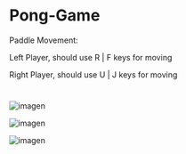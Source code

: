 # Pong-Game

Paddle Movement:

Left Player, should use R | F keys for moving

Right Player, should use U | J keys for moving
#
![imagen](https://user-images.githubusercontent.com/49128144/148707201-cdf3972e-9fa0-4d55-92a7-2f42a5a2fdda.png)



![imagen](https://user-images.githubusercontent.com/49128144/148707209-0222db95-6abc-4337-a1a7-3ab69f0848e3.png)



![imagen](https://user-images.githubusercontent.com/49128144/148707228-b7bfd87b-ce4b-41a3-968a-d91d36da2162.png)
